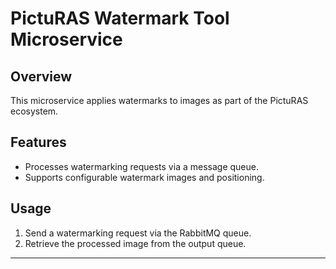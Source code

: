 # PictuRAS Watermark Tool Microservice

## Overview
This microservice applies watermarks to images as part of the PictuRAS ecosystem.

## Features
- Processes watermarking requests via a message queue.
- Supports configurable watermark images and positioning.

## Usage
1. Send a watermarking request via the RabbitMQ queue.
2. Retrieve the processed image from the output queue.

---
